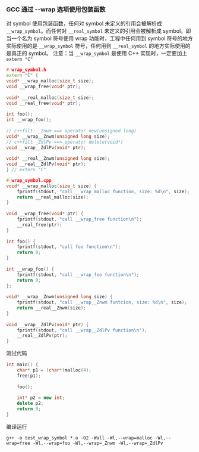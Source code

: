 ### GCC 通过 --wrap 选项使用包装函数

对 symbol 使用包装函数，任何对 symbol 未定义的引用会被解析成 `__wrap_symbol`。而任何对 `__real_symbol` 未定义的引用会被解析成 symbol。即当一个名为 symbol 符号使用 wrap 功能时，工程中任何用到 symbol 符号的地方实际使用的是 `__wrap_symbol` 符号，任何用到 `__real_symbol` 的地方实际使用的是真正的 symbol。
注意：当 `__wrap_symbol` 是使用 C++ 实现时，一定要加上 `extern "C"`

```cpp
# wrap_symbol.h
extern "C" {
void* __wrap_malloc(size_t size);
void __wrap_free(void* ptr);
 
void* __real_malloc(size_t size);
void __real_free(void* ptr);
 
int foo();
int __wrap_foo();
 
// c++filt: _Znwm ==> operator new(unsigned long)
void* __wrap__Znwm(unsigned long size);
// c++filt _ZdlPv ==> operator delete(void*)
void __wrap__ZdlPv(void* ptr);
 
void* __real__Znwm(unsigned long size);
void __real__ZdlPv(void* ptr);
} // extern "C"

# wrap_symbol.cpp
void* __wrap_malloc(size_t size) {
	fprintf(stdout, "call __wrap_malloc function, size: %d\n", size);
	return __real_malloc(size);
}
 
void __wrap_free(void* ptr) {
	fprintf(stdout, "call __wrap_free function\n");
	__real_free(ptr);
}
 
int foo() {
	fprintf(stdout, "call foo function\n");
	return 0;
}
 
int __wrap_foo() {
	fprintf(stdout, "call __wrap_foo function\n");
	return 0;
};
 
void* __wrap__Znwm(unsigned long size) {
	fprintf(stdout, "call __wrap__Znwm funtcion, size: %d\n", size);
	return __real__Znwm(size);
}
 
void __wrap__ZdlPv(void* ptr) {
	fprintf(stdout, "call __wrap__ZdlPv function\n");
	__real__ZdlPv(ptr);
}
```

测试代码

```c++
int main() {
	char* p1 = (char*)malloc(4);
	free(p1);
	
	foo();
	
	int* p2 = new int;
	delete p2;
	return 0;
}
```

编译运行

```
g++ -o test_wrap_symbol *.o -O2 -Wall -Wl,--wrap=malloc -Wl,--wrap=free -Wl,--wrap=foo -Wl,--wrap=_Znwm -Wl,--wrap=_ZdlPv
```



